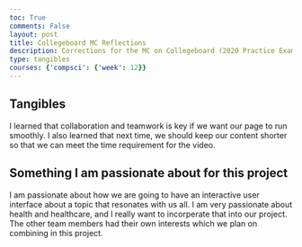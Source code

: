 ```yaml
---
toc: True
comments: False
layout: post
title: Collegeboard MC Reflections 
description: Corrections for the MC on Collegeboard (2020 Practice Exam 1)
type: tangibles
courses: {'compsci': {'week': 12}}
---
```


## Tangibles 

I learned that collaboration and teamwork is key if we want our page to run smoothly. I also learned that next time, we should keep our content shorter so that we can meet the time requirement for the video. 

## Something I am passionate about for this project 
I am passionate about how we are going to have an interactive user interface about a topic that resonates with us all. I am very passionate about health and healthcare, and I really want to incorperate that into our project. The other team members had their own interests which we plan on combining in this project. 